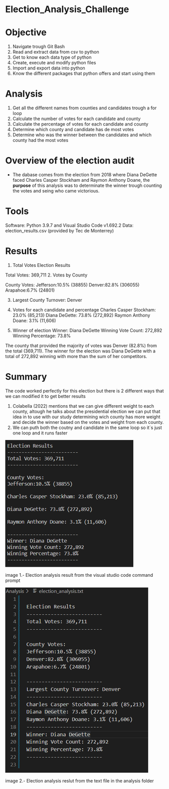 **Election_Analysis_Challenge**
=============


Objective
========

1. Navigate trough Git Bash 
2. Read and extract data from csv to python
3. Get to know each data type of python
4. Create, execute and modify python files
5. Import and export data into python
6. Know the different packages that python offers and start using them

Analysis
======
1. Get all the different names from counties and candidates trough a for loop
2. Calculate the number of votes for each candidate and county
3. Calculate the percentage of votes for each candidate and county
4. Determine which county and candidate has de most votes 
5. Determine who was the winner between the candidates and which county had the most votes

# Overview of the election audit 
- The dabase comes from the election from 2018 where Diana DeGette faced Charles Casper Stockham and Raymon Anthony Doane, the **purpose** of this analysis was to determinate the winner trough counting the votes and seing who came victorious. 

Tools
=====
Software: Python 3.9.7 and Visual Studio Code v1.692.2
Data: election_results.csv (provided by Tec de Monterrey)

Results
=======
1. Total Votes
Election Results

Total Votes: 369,711
2. Votes by County

County Votes:
Jefferson:10.5% (38855)
Denver:82.8% (306055)
Arapahoe:6.7% (24801)

3. Largest County Turnover: Denver

4. Votes for each candidate and percentage
Charles Casper Stockham: 23.0% (85,213)
Diana DeGette: 73.8% (272,892)
Raymon Anthony Doane: 3.1% (11,606)

5. Winner of election
Winner: Diana DeGette
Winning Vote Count: 272,892
Winning Percentage: 73.8%

The county that provided the majority of votes was Denver (82.8%) from the total (369,711).
The winner for the election was Diana DeGette with a total of 272,892 winning with more than the sum of her competitors.

**Summary**
=======
The code worked perfectly for this election but there is 2 different ways that we can modified it to get better results
1. Colabella (2022) mentions that we can give different weight to each county, altough he talks about the presidential election we can put that idea in to use with our study determining wich county has more weight and decide the winner based on the votes and weight from each county.
2. We can puth both the coutny and candidate in the same loop so it´s just one loop and it runs faster



![](Election_analysis_result_VST.png)

image 1.- Election analysis result from the visual studio code command prompt

![](election_analysis_result_txt.png) 

image 2.- Election analysis reslut from the text file in the analysis folder
